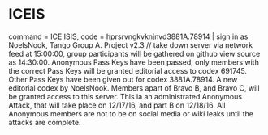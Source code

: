 # ICEIS
command = ICE ISIS, code = hprsrvngkvknjnvd3881A.78914 | sign in as  NoelsNook, Tango Group A. Project v2.3 // take down server via network feed at 15:00:00,   group participants will be gathered on github view source as 14:30:00. Anonymous Pass Keys have been passed, only members with the correct Pass Keys will be granted editorial access to codex 691745. Other Pass Keys have been given out for codex 3881A.78914. A new editorial codex by NoelsNook. Members apart of Bravo B, and Bravo C, will be granted access to this server. 
This ia an administrated Anonymous Attack, that will take place on 12/17/16, and part B on 12/18/16. All Anonymous members are not to be on social media or wiki leaks until the attacks are complete.

